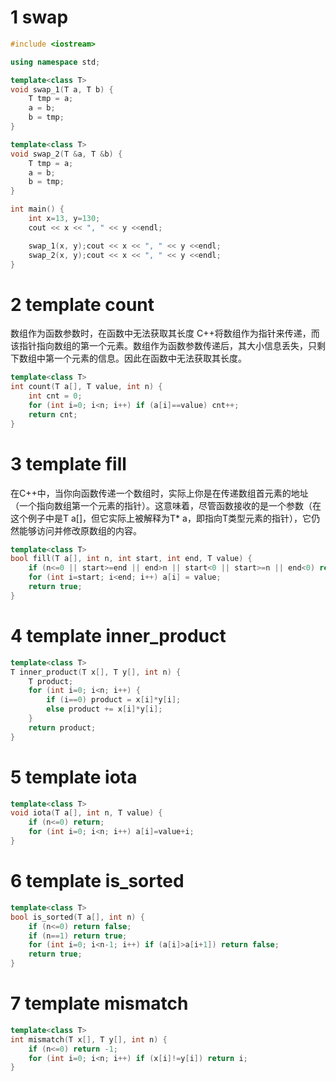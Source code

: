 # 1 swap
```c++
#include <iostream>

using namespace std;

template<class T>
void swap_1(T a, T b) {
    T tmp = a;
    a = b;
    b = tmp;
}

template<class T>
void swap_2(T &a, T &b) {
    T tmp = a;
    a = b;
    b = tmp;
}

int main() {
    int x=13, y=130;
    cout << x << ", " << y <<endl;

    swap_1(x, y);cout << x << ", " << y <<endl;
    swap_2(x, y);cout << x << ", " << y <<endl;
}
```

# 2 template count

数组作为函数参数时，在函数中无法获取其长度
C++将数组作为指针来传递，而该指针指向数组的第一个元素。数组作为函数参数传递后，其大小信息丢失，只剩下数组中第一个元素的信息。因此在函数中无法获取其长度。

```c++
template<class T>
int count(T a[], T value, int n) {
    int cnt = 0;
    for (int i=0; i<n; i++) if (a[i]==value) cnt++;
    return cnt;
}
```

# 3 template fill
在C++中，当你向函数传递一个数组时，实际上你是在传递数组首元素的地址（一个指向数组第一个元素的指针）。这意味着，尽管函数接收的是一个参数（在这个例子中是T a[]，但它实际上被解释为T* a，即指向T类型元素的指针），它仍然能够访问并修改原数组的内容。
```c++
template<class T>
bool fill(T a[], int n, int start, int end, T value) {
    if (n<=0 || start>=end || end>n || start<0 || start>=n || end<0) return false;
    for (int i=start; i<end; i++) a[i] = value;
    return true;
}
```

# 4 template inner_product
```c++
template<class T>
T inner_product(T x[], T y[], int n) {
    T product;
    for (int i=0; i<n; i++) {
        if (i==0) product = x[i]*y[i];
        else product += x[i]*y[i];
    }
    return product;
}
```

# 5 template iota
```c++
template<class T>
void iota(T a[], int n, T value) {
    if (n<=0) return;
    for (int i=0; i<n; i++) a[i]=value+i;
}
```

# 6 template is_sorted
```c++
template<class T>
bool is_sorted(T a[], int n) {
    if (n<=0) return false;
    if (n==1) return true;
    for (int i=0; i<n-1; i++) if (a[i]>a[i+1]) return false;
    return true;
}
```

# 7 template mismatch
```c++
template<class T>
int mismatch(T x[], T y[], int n) {
    if (n<=0) return -1;
    for (int i=0; i<n; i++) if (x[i]!=y[i]) return i;
}
```